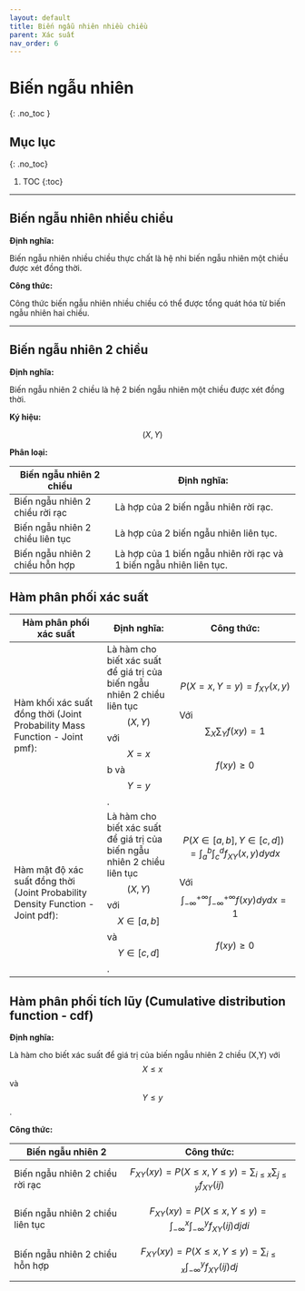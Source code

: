 ```yaml
---
layout: default
title: Biến ngẫu nhiên nhiều chiều
parent: Xác suất
nav_order: 6
---
```


# Biến ngẫu nhiên
{: .no_toc }

## Mục lục
{: .no_toc}

1. TOC
{:toc}

<hr/> 

## Biến ngẫu nhiên nhiều chiều

**Định nghĩa:**

Biến ngẫu nhiên nhiều chiều thực chất là hệ nhi biến ngẫu nhiên một chiều được xét đồng thời.

**Công thức:**

Công thức biến ngẫu nhiên nhiều chiều có thể được tổng quát hóa từ biến ngẫu nhiên hai chiều.

<hr/>

## Biến ngẫu nhiên 2 chiều 

**Định nghĩa:**

Biến ngẫu nhiên 2 chiều là hệ 2 biến ngẫu nhiên một chiều được xét đồng thời.

**Ký hiệu:**

$$(X,Y)$$

**Phân loại:**

| Biến ngẫu nhiên 2 chiều | Định nghĩa: |
|-|-|
| Biến ngẫu nhiên 2 chiều rời rạc | Là hợp của 2 biến ngẫu nhiên rời rạc. |
| Biến ngẫu nhiên 2 chiều liên tục | Là hợp của 2 biến ngẫu nhiên liên tục. |
| Biến ngẫu nhiên 2 chiều hỗn hợp | Là hợp của 1 biến ngẫu nhiên rời rạc và 1 biến ngẫu nhiên liên tục. |

## Hàm phân phối xác suất

| Hàm phân phối xác suất | Định nghĩa: | Công thức: |
|-|-|-|
| Hàm khối xác suất đồng thời (Joint Probability Mass Function - Joint pmf): | Là hàm cho biết xác suất để giá trị của biến ngẫu nhiên 2 chiều liên tục $$(X,Y)$$ với $$X = x$$ b và $$Y = y$$. | $$P(X = x, Y = y) = f_{XY}(x,y)$$<br>Với<br>$$\sum_X \sum_Y f(xy) = 1$$<br>$$f(xy) \ge 0$$ |
| Hàm mật độ xác suất đồng thời (Joint Probability Density Function - Joint pdf): | Là hàm cho biết xác suất để giá trị của biến ngẫu nhiên 2 chiều liên tục $$(X,Y)$$ với $$X \in [a,b]$$ và $$Y \in [c,d]$$. | $$P(X \in [a,b], Y \in [c,d]) = \int_a^b \int_c^d f_{XY}(x,y) dy dx$$<br>Với<br>$$\int_{- \infty}^{+ \infty} \int_{- \infty}^{+ \infty} f(xy) dy dx = 1$$<br>$$f(xy) \ge 0$$ |

## Hàm phân phối tích lũy (Cumulative distribution function - cdf)

**Định nghĩa:**

Là hàm cho biết xác suất để giá trị của biến ngẫu nhiên 2 chiều (X,Y) với $$X \le x$$ và $$Y \le y$$.

**Công thức:**

| Biến ngẫu nhiên 2 | Công thức: |
|-|-|
| Biến ngẫu nhiên 2 chiều rời rạc | $$F_{XY}(xy) = P(X \le x, Y \le y) = \sum_{i \le x} \sum_{j \le y} f_{XY}(ij)$$ |
| Biến ngẫu nhiên 2 chiều liên tục | $$F_{XY}(xy)= P(X \le x, Y \le y) = \int_{-\infty}^{x}  \int_{-\infty}^{y} f_{XY}\left(ij\right)djdi$$ |
| Biến ngẫu nhiên 2 chiều hỗn hợp | $$F_{XY}(xy)= P(X \le x, Y \le y) = \sum_{i \le x} \int_{-\infty}^{y} f_{XY}\left(ij\right)dj$$ |
